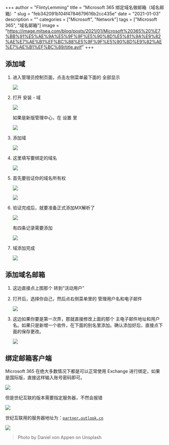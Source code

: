 +++
author = "FlintyLemming"
title = "Microsoft 365 绑定域名做邮箱（域名邮箱）"
slug = "feb342091b104f4784679616b2cc435e"
date = "2021-01-03"
description = ""
categories = ["Microsoft", "Network"]
tags = ["Microsoft 365", "域名邮箱"]
image = "https://image.mitsea.com/blog/posts/2021/01/Microsoft%20365%20%E7%BB%91%E5%AE%9A%E5%9F%9F%E5%90%8D%E5%81%9A%E9%82%AE%E7%AE%B1%EF%BC%88%E5%9F%9F%E5%90%8D%E9%82%AE%E7%AE%B1%EF%BC%89/title.avif"
+++

## 添加域

1. 进入管理员控制页面，点击左侧菜单最下面的 全部显示

    ![](https://image.mitsea.com/blog/posts/2021/01/Microsoft%20365%20%E7%BB%91%E5%AE%9A%E5%9F%9F%E5%90%8D%E5%81%9A%E9%82%AE%E7%AE%B1%EF%BC%88%E5%9F%9F%E5%90%8D%E9%82%AE%E7%AE%B1%EF%BC%89/Untitled.avif)

2. 打开 安装 - 域

    ![](https://image.mitsea.com/blog/posts/2021/01/Microsoft%20365%20%E7%BB%91%E5%AE%9A%E5%9F%9F%E5%90%8D%E5%81%9A%E9%82%AE%E7%AE%B1%EF%BC%88%E5%9F%9F%E5%90%8D%E9%82%AE%E7%AE%B1%EF%BC%89/Untitled%201.avif)

    如果是新版管理中心，在 设置 里

    ![](https://image.mitsea.com/blog/posts/2021/01/Microsoft%20365%20%E7%BB%91%E5%AE%9A%E5%9F%9F%E5%90%8D%E5%81%9A%E9%82%AE%E7%AE%B1%EF%BC%88%E5%9F%9F%E5%90%8D%E9%82%AE%E7%AE%B1%EF%BC%89/Untitled%202.avif)

3. 添加域

    ![](https://image.mitsea.com/blog/posts/2021/01/Microsoft%20365%20%E7%BB%91%E5%AE%9A%E5%9F%9F%E5%90%8D%E5%81%9A%E9%82%AE%E7%AE%B1%EF%BC%88%E5%9F%9F%E5%90%8D%E9%82%AE%E7%AE%B1%EF%BC%89/Untitled%203.avif)

4. 这里填写要绑定的域名

    ![](https://image.mitsea.com/blog/posts/2021/01/Microsoft%20365%20%E7%BB%91%E5%AE%9A%E5%9F%9F%E5%90%8D%E5%81%9A%E9%82%AE%E7%AE%B1%EF%BC%88%E5%9F%9F%E5%90%8D%E9%82%AE%E7%AE%B1%EF%BC%89/Untitled%204.avif)

5. 首先要验证你的域名所有权

    ![](https://image.mitsea.com/blog/posts/2021/01/Microsoft%20365%20%E7%BB%91%E5%AE%9A%E5%9F%9F%E5%90%8D%E5%81%9A%E9%82%AE%E7%AE%B1%EF%BC%88%E5%9F%9F%E5%90%8D%E9%82%AE%E7%AE%B1%EF%BC%89/Untitled%205.avif)

    ![](https://image.mitsea.com/blog/posts/2021/01/Microsoft%20365%20%E7%BB%91%E5%AE%9A%E5%9F%9F%E5%90%8D%E5%81%9A%E9%82%AE%E7%AE%B1%EF%BC%88%E5%9F%9F%E5%90%8D%E9%82%AE%E7%AE%B1%EF%BC%89/Untitled%206.avif)

6. 验证完成后，就要准备正式添加MX解析了

    ![](https://image.mitsea.com/blog/posts/2021/01/Microsoft%20365%20%E7%BB%91%E5%AE%9A%E5%9F%9F%E5%90%8D%E5%81%9A%E9%82%AE%E7%AE%B1%EF%BC%88%E5%9F%9F%E5%90%8D%E9%82%AE%E7%AE%B1%EF%BC%89/Untitled%207.avif)

    有四条记录需要添加

    ![](https://image.mitsea.com/blog/posts/2021/01/Microsoft%20365%20%E7%BB%91%E5%AE%9A%E5%9F%9F%E5%90%8D%E5%81%9A%E9%82%AE%E7%AE%B1%EF%BC%88%E5%9F%9F%E5%90%8D%E9%82%AE%E7%AE%B1%EF%BC%89/Untitled%208.avif)

7. 域添加完成

    ![](https://image.mitsea.com/blog/posts/2021/01/Microsoft%20365%20%E7%BB%91%E5%AE%9A%E5%9F%9F%E5%90%8D%E5%81%9A%E9%82%AE%E7%AE%B1%EF%BC%88%E5%9F%9F%E5%90%8D%E9%82%AE%E7%AE%B1%EF%BC%89/Untitled%209.avif)

## 添加域名邮箱

1. 这边直接点上图那个 转到“活动用户”
2. 打开后，选择你自己，然后点右侧菜单里的 管理用户名和电子邮件

    ![](https://image.mitsea.com/blog/posts/2021/01/Microsoft%20365%20%E7%BB%91%E5%AE%9A%E5%9F%9F%E5%90%8D%E5%81%9A%E9%82%AE%E7%AE%B1%EF%BC%88%E5%9F%9F%E5%90%8D%E9%82%AE%E7%AE%B1%EF%BC%89/Untitled%2010.avif)

3. 这边如果你要是第一次弄，那就直接修改上面的那个 主电子邮件地址和用户名。如果只是新增一个收件，在下面的别名里添加。确认添加好后，直接点下面的保存更改。

    ![](https://image.mitsea.com/blog/posts/2021/01/Microsoft%20365%20%E7%BB%91%E5%AE%9A%E5%9F%9F%E5%90%8D%E5%81%9A%E9%82%AE%E7%AE%B1%EF%BC%88%E5%9F%9F%E5%90%8D%E9%82%AE%E7%AE%B1%EF%BC%89/Untitled%2011.avif)

## 绑定邮箱客户端

Microsoft 365 在绝大多数情况下都是可以正常使用 Exchange 进行绑定，如果是国际版，直接这样输入账号密码即可。

![](https://image.mitsea.com/blog/posts/2021/01/Microsoft%20365%20%E7%BB%91%E5%AE%9A%E5%9F%9F%E5%90%8D%E5%81%9A%E9%82%AE%E7%AE%B1%EF%BC%88%E5%9F%9F%E5%90%8D%E9%82%AE%E7%AE%B1%EF%BC%89/Untitled%2012.avif)

但是世纪互联的版本需要指定服务器，不然会报错

![](https://image.mitsea.com/blog/posts/2021/01/Microsoft%20365%20%E7%BB%91%E5%AE%9A%E5%9F%9F%E5%90%8D%E5%81%9A%E9%82%AE%E7%AE%B1%EF%BC%88%E5%9F%9F%E5%90%8D%E9%82%AE%E7%AE%B1%EF%BC%89/Untitled%2013.avif)

世纪互联用的服务器地址为：[`partner.outlook.cn`](http://partner.outlook.cn/)

![](https://image.mitsea.com/blog/posts/2021/01/Microsoft%20365%20%E7%BB%91%E5%AE%9A%E5%9F%9F%E5%90%8D%E5%81%9A%E9%82%AE%E7%AE%B1%EF%BC%88%E5%9F%9F%E5%90%8D%E9%82%AE%E7%AE%B1%EF%BC%89/Untitled%2014.avif)

> Photo by Daniel von Appen on Unsplash
